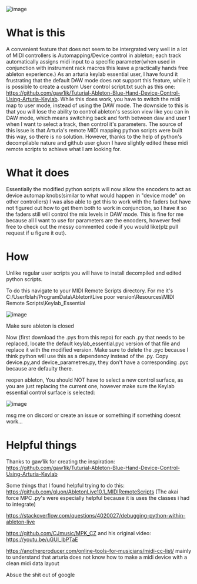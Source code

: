 ![image](https://user-images.githubusercontent.com/35946564/131079986-c325c6cf-5632-4de7-904b-4e59ecd1a3c5.png)





# What is this
  A convenient feature that does not seem to be intergrated very well in a lot of MIDI controllers is Automapping/Device control in ableton; each track automatically assigns midi input to a specific parameter(when used in conjunction with instrument rack macros this leave a practically hands free ableton experience.) As an arturia keylab essential user, I have found it frustrating that the default DAW mode does not support this feature, while it is possible to create a custom User control script.txt such as this one: https://github.com/gaw1ik/Tuturial-Ableton-Blue-Hand-Device-Control-Using-Arturia-Keylab. While this does work, you have to switch the midi map to user mode, instead of using the DAW mode. The downside to this is that you will lose the ability to control ableton's session view like you can in DAW mode, which means switching back and forth between daw and user 1 when I want to select a track, then control it's parameters. The source of this issue is that Arturia's remote MIDI mapping python scripts were built this way, so there is no solution. However, thanks to the help of python's decompilable nature and github user gluon I have slightly edited these midi remote scripts to achieve what I am looking for. 

# What it does

Essentially the modified python scripts will now allow the encoders to act as device automap knobs(similar to what would happen in "device mode" on other controllers) I was also able to get this to work with the faders but have not figured out how to get them both to work in conjunction, so I have it so the faders still will control the mix levels in DAW mode. This is fine for me because all I want to use for parameters are the encoders, however feel free to check out the messy commented code if you would like(plz pull request if u figure it out). 

# How

Unlike regular user scripts you will have to install decompiled and edited python scripts.

To do this navigate to your MIDI Remote Scripts directory. 
For me it's C:/User/blah/ProgramData\Ableton\Live poor version\Resources\MIDI Remote Scripts\Keylab_Essential

![image](https://user-images.githubusercontent.com/35946564/131079360-00e636bb-f8aa-48dc-9663-dcdcf56db3a6.png)


Make sure ableton is closed

Now (first download the .pys from this repo) for each .py that needs to be replaced, locate the default keylab_essential.pyc version of that file and replace it with the modified version. Make sure to delete the .pyc because I think python will use this as a dependency instead of the .py. Copy device.py,and device_parametres.py, they don't have a corresponding .pyc because are defaulty there.

reopen ableton, 
You should NOT have to select a new control surface, as you are just replacing the current one, however make sure the Keylab essential control surface is selected:

![image](https://user-images.githubusercontent.com/35946564/131077875-d6db1881-b4ce-4fc6-8846-313222031f31.png)

msg me on discord or create an issue or something if something doesnt work...


# Helpful things

Thanks to gaw1ik for creating the inspiration:
https://github.com/gaw1ik/Tuturial-Ableton-Blue-Hand-Device-Control-Using-Arturia-Keylab

Some things that I found helpful trying to do this:
https://github.com/gluon/AbletonLive10.1_MIDIRemoteScripts (The akai force MPC .py's were especially helpful because it is uses the classes i had to integrate)

https://stackoverflow.com/questions/4020027/debugging-python-within-ableton-live

https://github.com/CJmusic/MPK_CZ and his original video: https://youtu.be/uGUI_lbPTaE

https://anotherproducer.com/online-tools-for-musicians/midi-cc-list/ mainly to understand that arturia does not know how to make a midi device with a clean midi data layout

Absue the shit out of google


